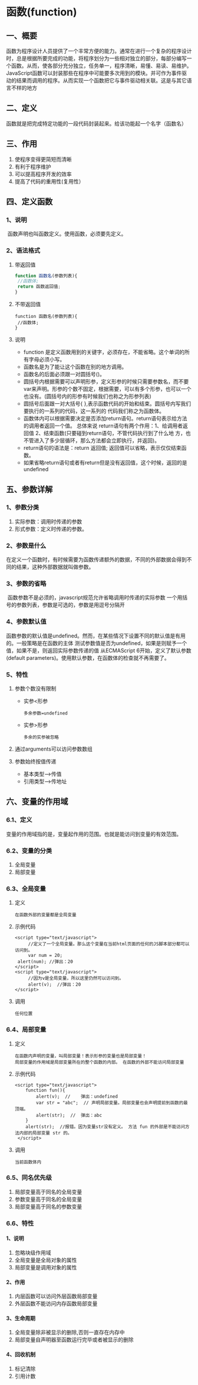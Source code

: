 # 函数(function)

## 一、概要

函数为程序设计人员提供了一个丰常方便的能力。通常在进行一个复杂的程序设计时，总是根据所要完成的功能，将程序划分为一些相对独立的部分，每部分编写一个函数。从而，使各部分充分独立，任务单一，程序清晰，易懂、易读、易维护。JavaScript函数可以封装那些在程序中可能要多次用到的模块。并可作为事件驱动的结果而调用的程序。从而实现一个函数把它与事件驱动相关联。这是与其它语言不样的地方

## 二、定义

​	函数就是把完成特定功能的一段代码封装起来。给该功能起一个名字（函数名）

## 三、作用

1. 使程序变得更简短而清晰
2. 有利于程序维护
3. 可以提高程序开发的效率
4. 提高了代码的重用性(复用性）

## 四、定义函数

### 1、说明

​	函数声明也叫函数定义。使用函数，必须要先定义。

### 2、语法格式

1. 带返回值

   ```javascript
   function 函数名(参数列表){
   	//函数体;
   	return 函数返回值;
   }
   ```

2. 不带返回值

   ```
   function 函数名(参数列表){
   	//函数体;
   }
   ```

3. 说明

   - function 是定义函数用到的关键字，必须存在，不能省略。这个单词的所有字母必须小写。
   - 函数名是为了能让这个函数在别的地方调用。
   - 函数名的后面必须跟一对圆括号()。
   - 圆括号内根据需要可以声明形参，定义形参的时候只需要参数名，而不要var来声明。形参的个数不固定，根据需要，可以有多个形参，也可以一个也没有。(圆括号内的形参有时候我们也称之为形参列表)
   - 圆括号后面跟一对大括号{ },表示函数代码的开始和结束。圆括号内写我们要执行的一系列的代码，这一系列的
     代码我们称之为函数体。
   - 函数体内可以根据需要决定是否添加return语句。return语句表示给方法的调用者返回一个值。 总体来说
     return语句有两个作用：1、给调用者返回值 2、结束函数(只要碰到return语句，不管代码执行到了什么地
     方，也不管进入了多少层循环，那么方法都会立即执行，并返回)。
   - return语句的语法是：return 返回值; 返回值可以省略，表示仅仅结束函数。
   - 如果省略return语句或者有return但是没有返回值，这个时候，返回的是undefined

## 五、参数详解

### 1、参数分类

1. 实际参数：调用时传递的参数
2. 形式参数：定义时传递的参数。

### 2、参数是什么

​	在定义一个函数时，有时候需要为函数传递额外的数据，不同的外部数据会得到不同的结果，这种外部数据就叫做参数。

### 3、参数的省略

​	函数参数不是必须的，javascript规范允许省略调用时传递的实际参数
一个用括号的参数列表，参数是可选的，参数是用逗号分隔开

### 4、参数默认值

​	函数参数的默认值是undefined。然而，在某些情况下设置不同的默认值是有用的。一般策略是在函数的主体	测试参数值是否为undefined，如果是则赋予一个值，如果不是，则返回实际参数传递的值
从ECMAScript 6开始，定义了默认参数(default parameters)。使用默认参数，在函数体的检查就不再需要了。

### 5、特性

1. 参数个数没有限制

   - 实参<形参 

     ```
     多余参数=undefined
     ```

   - 实参>形参

     ```
     多余的实参被忽略	
     ```

2. 通过arguments可以访问参数数组

3. 参数始终按值传递

   - 基本类型—>传值
   - 引用类型—>传地址

## 六、变量的作用域

### 6.1、定义

​	变量的作用域指的是，变量起作用的范围。也就是能访问到变量的有效范围。

### 6.2、变量的分类

1. 全局变量
2. 局部变量

### 6.3、全局变量

1. 定义

   ```
   在函数外部的变量都是全局变量
   ```

2. 示例代码

   ```
   <script type="text/javascript">
     	//定义了一个全局变量。那么这个变量在当前html页面的任何的JS脚本部分都可以访问到。
    	var num = 20; 
   	alert(num); //弹出：20
   </script>
   <script type="text/javascript">
     	//因为v是全局变量，所以这里仍然可以访问到。
     	alert(v);  //弹出：20
   </script>
   ```

3. 调用

   ```
   任何位置
   ```

### 6.4、局部变量

1. 定义

   ```
   在函数内声明的变量，叫局部变量！表示形参的变量也是局部变量！
   局部变量的作用域是局部变量所在的整个函数的内部。 在函数的外部不能访问局部变量
   ```

2. 示例代码

   ```
   <script type="text/javascript">
       function fun(){
           alert(v);  //	弹出：undefined
           var str = "abc";  // 声明局部变量。局部变量也会声明提前到函数的最顶端。
           alert(str);	//	弹出：abc
       }
       alert(str);  //报错。因为变量str没有定义。 方法 fun 的外部是不能访问方法内部的局部变量 str 的。
    </script>
   ```

3. 调用

   ```
   当前函数体内
   ```

### 6.5、同名优先级

1. 局部变量高于同名的全局变量
2. 参数变量高于同名的全局变量
3. 局部变量高于同名的参数变量

### 6.6、特性

#### 1、说明

1. 忽略块级作用域
2. 全局变量是全局对象的属性
3. 局部变量是调用对象的属性

#### 2、作用

1. 内层函数可以访问外层函数局部变量
2. 外层函数不能访问内存函数局部变量

#### 3、生命周期

1. 全局变量除非被显示的删除,否则一直存在内存中
2. 局部变量自声明器至函数运行完毕或者被显示的删除

#### 4、回收机制

1. 标记清除
2. 引用计数

